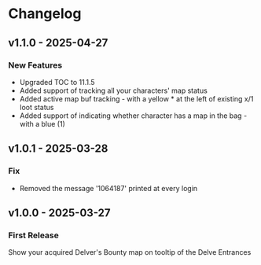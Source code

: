# Changelog

## v1.1.0 - 2025-04-27

### New Features

- Upgraded TOC to 11.1.5
- Added support of tracking all your characters' map status
- Added active map buf tracking -  with a yellow * at the left of existing x/1 loot status
- Added support of indicating whether character has a map in the bag - with a blue (1)

## v1.0.1 - 2025-03-28

### Fix

- Removed the message '1064187' printed at every login

## v1.0.0 - 2025-03-27

### First Release

Show your acquired Delver's Bounty map on tooltip of the Delve Entrances
